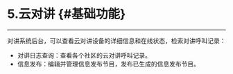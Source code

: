 # 5.云对讲 {#基础功能}

---

对讲系统后台，可以查看云对讲设备的详细信息和在线状态，检索对讲呼叫记录：

* 对讲日志查询：查看各个社区的云对讲呼叫记录。
* 信息发布：编辑并管理信息发布节目，发布已生成的信息发布节目。




